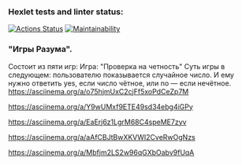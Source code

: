 ### Hexlet tests and linter status:
[![Actions Status](https://github.com/DashaHadeeva/python-project-49/workflows/hexlet-check/badge.svg)](https://github.com/DashaHadeeva/python-project-49/actions) [![Maintainability](https://api.codeclimate.com/v1/badges/e56d379337b9f608d521/maintainability)](https://codeclimate.com/github/DashaHadeeva/python-project-49/maintainability)
### "Игры Разума".
Состоит из пяти игр:
Игра: "Проверка на четность"
Суть игры в следующем: пользователю показывается случайное число. И ему нужно ответить yes, если число чётное, или no — если нечётное.
https://asciinema.org/a/o75hjmUxC2cjFf5xoPdCeZp7M

https://asciinema.org/a/Y9wUMxf9ETE49sd34ebg4iGPy

https://asciinema.org/a/EaErj6z1LgrM68C4speME7zyv

https://asciinema.org/a/aAfCBJtBwXKVWI2CveRwOgNzs

https://asciinema.org/a/Mbfjm2LS2w96qGXbOabv9fUqA